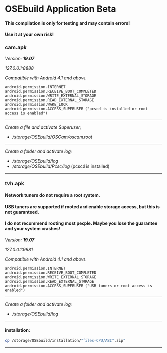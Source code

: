 # OSEbuild Application Beta

#### This compilation is only for testing and may contain errors!
#### Use it at your own risk!

### cam.apk 
*Version:* ***19.07***

*127.0.0.1:8888*

*Compatible with Android 4.1 and above.*

```
android.permission.INTERNET
android.permission.RECEIVE_BOOT_COMPLETED
android.permission.WRITE_EXTERNAL_STORAGE
android.permission.READ_EXTERNAL_STORAGE
android.permission.WAKE_LOCK
android.permission.ACCESS_SUPERUSER ("pcscd is installed or root access is enabled")
```
---
*Create a file and activate Superuser;*
* */storage/OSEbuild/OSCam/oscam.root*
---
*Create a folder and activate log;*
* */storage/OSEbuild/log*
* */storage/OSEbuild/Pcsc/log* (pcscd is installed)
---

### tvh.apk

#### Network tuners do not require a root system.
#### USB tuners are supported if rooted and enable storage access, but this is not guaranteed.

#### I do not recommend rooting most people. Maybe you lose the guarantee and your system crashes!

*Version:* ***19.07***

*127.0.0.1:9981*

*Compatible with Android 4.1 and above.*

```
android.permission.INTERNET
android.permission.RECEIVE_BOOT_COMPLETED
android.permission.WRITE_EXTERNAL_STORAGE
android.permission.READ_EXTERNAL_STORAGE
android.permission.ACCESS_SUPERUSER ("USB tuners or root access is enabled")
```
---
*Create a folder and activate log;*
* */storage/OSEbuild/log*
---
#### installation:

```sh
cp /storage/OSEbuild/installation/"files-CPU/ABI".zip"
```
---
